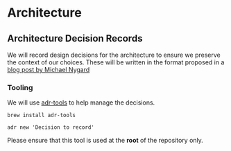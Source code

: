 # Architecture

## Architecture Decision Records

We will record design decisions for the architecture to ensure we preserve the context of our
choices. These will be written in the format proposed in a
[blog post by Michael Nygard](http://thinkrelevance.com/blog/2011/11/15/documenting-architecture-decisions)

### Tooling

We will use [adr-tools](https://github.com/npryce/adr-tools) to help manage the decisions.

`brew install adr-tools`

`adr new 'Decision to record'`

Please ensure that this tool is used at the **root** of the repository only.
